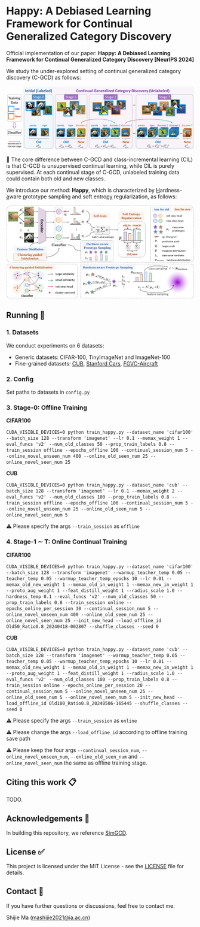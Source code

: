 # Happy: A Debiased Learning Framework for Continual Generalized Category Discovery

Official implementation of our paper: **Happy: A Debiased Learning Framework for Continual Generalized Category Discovery [NeurIPS 2024]**

We study the under-explored setting of continual generalized category discovery (C-GCD) as follows:

![diagram](assets/CGCD-setting.png)

:bookmark: The core difference between C-GCD and class-incremental learning (CIL) is that C-GCD is unsupervised continual learning, while CIL is purely supervised. At each continual stage of C-GCD, unlabeled training data could contain both old and new classes.

We introduce our method: **Happy**, which is characterized by <ins>H</ins>ardness-<ins>a</ins>ware <ins>p</ins>rototype sampling and soft entro<ins>py</ins> regularization, as follows:

![diagram](assets/Happy.png)



## Running :running:

### 1. Datasets

We conduct experiments on 6 datasets:

* Generic datasets: CIFAR-100, TinyImageNet and ImageNet-100
* Fine-grained datasets: [CUB](https://drive.google.com/drive/folders/1kFzIqZL_pEBVR7Ca_8IKibfWoeZc3GT1), [Stanford Cars](https://ai.stanford.edu/~jkrause/cars/car_dataset.html), [FGVC-Aircraft](https://www.robots.ox.ac.uk/~vgg/data/fgvc-aircraft/)

### 2. Config

Set paths to datasets in `config.py`

### 3. Stage-0: Offline Training

**CIFAR100**

```shell
CUDA_VISIBLE_DEVICES=0 python train_happy.py --dataset_name 'cifar100' --batch_size 128 --transform 'imagenet' --lr 0.1 --memax_weight 1 --eval_funcs 'v2' --num_old_classes 50 --prop_train_labels 0.8 --train_session offline --epochs_offline 100 --continual_session_num 5 --online_novel_unseen_num 400 --online_old_seen_num 25 --online_novel_seen_num 25
```

**CUB**

```shell
CUDA_VISIBLE_DEVICES=0 python train_happy.py --dataset_name 'cub' --batch_size 128 --transform 'imagenet' --lr 0.1 --memax_weight 2 --eval_funcs 'v2' --num_old_classes 100 --prop_train_labels 0.8 --train_session offline --epochs_offline 100 --continual_session_num 5 --online_novel_unseen_num 25 --online_old_seen_num 5 --online_novel_seen_num 5
```

:warning: Please specify the args `--train_session` as `offline`

### 4. Stage-1 $\sim$ T: Online Continual Training

**CIFAR100**

```shell
CUDA_VISIBLE_DEVICES=0 python train_happy.py --dataset_name 'cifar100' --batch_size 128 --transform 'imagenet' --warmup_teacher_temp 0.05 --teacher_temp 0.05 --warmup_teacher_temp_epochs 10 --lr 0.01 --memax_old_new_weight 1 --memax_old_in_weight 1 --memax_new_in_weight 1 --proto_aug_weight 1 --feat_distill_weight 1 --radius_scale 1.0 --hardness_temp 0.1 --eval_funcs 'v2' --num_old_classes 50 --prop_train_labels 0.8 --train_session online --epochs_online_per_session 30 --continual_session_num 5 --online_novel_unseen_num 400 --online_old_seen_num 25 --online_novel_seen_num 25 --init_new_head --load_offline_id Old50_Ratio0.8_20240418-002807 --shuffle_classes --seed 0
```

**CUB**

```shell
CUDA_VISIBLE_DEVICES=0 python train_happy.py --dataset_name 'cub' --batch_size 128 --transform 'imagenet' --warmup_teacher_temp 0.05 --teacher_temp 0.05 --warmup_teacher_temp_epochs 10 --lr 0.01 --memax_old_new_weight 1 --memax_old_in_weight 1 --memax_new_in_weight 1 --proto_aug_weight 1 --feat_distill_weight 1 --radius_scale 1.0 --eval_funcs 'v2' --num_old_classes 100 --prop_train_labels 0.8 --train_session online --epochs_online_per_session 20 --continual_session_num 5 --online_novel_unseen_num 25 --online_old_seen_num 5 --online_novel_seen_num 5 --init_new_head --load_offline_id Old100_Ratio0.8_20240506-165445 --shuffle_classes --seed 0
```

:warning: Please specify the args `--train_session` as `online`

:warning: ​​Please change the args `--load_offline_id` according to offline training save path

:warning: Please keep the four args `--continual_session_num`, `--online_novel_unseen_num`, `--online_old_seen_num` and `--online_novel_seen_num` the same as offline training stage.



## Citing this work :clipboard:

TODO.



## Acknowledgements :gift:

In building this repository, we reference [SimGCD](https://github.com/CVMI-Lab/SimGCD).



## License :white_check_mark:

This project is licensed under the MIT License - see the [LICENSE](https://github.com/mashijie1028/Happy-CGCD/blob/main/LICENSE) file for details.



## Contact :email:

If you have further questions or discussions, feel free to contact me:

Shijie Ma (mashijie2021@ia.ac.cn)

